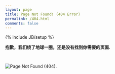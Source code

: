 ```yaml
---
layout: page
title: Page Not Found! (404 Error)
permalink: /404.html
comments: false
---
```

{% include JB/setup %}

<strong>抱歉，我们绕了地球一圈，还是没有找到你需要的页面.</strong>

<img style="margin-top: 30px;" src="{{ ASSET_PATH }}/img/404.jpg" alt="Page Not Found (404).">

